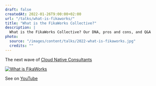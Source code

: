```yaml
---
draft: false
createdAt: 2022-01-26T9:00:00+02:00
url: "/talks/what-is-fikaworks/"
title: "What is the FikaWorks Collective?"
description: |
  What is the FikaWorks Collective? Our DNA, pros and cons, and Q&A
photo:
  source: "/images/content/talks/2022-what-is-fikaworks.jpg"
  credits: ""
---
```


The next wave of [Cloud Native Consultants](https://fika.works/)

[![What is FikaWorks](/images/content/talks/2022-what-is-fikaworks-yt.png)](https://youtu.be/fXk5vrRIb5M)

See on [YouTube](https://youtu.be/fXk5vrRIb5M)
